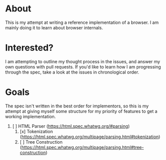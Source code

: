 # About

This is my attempt at writing a reference implementation of a browser. I am mainly doing it to learn about browser internals.

# Interested?

I am attempting to outline my thought process in the issues, and answer my own questions with pull requests. If you'd like to 
learn how I am progressing through the spec, take a look at the issues in chronological order.

# Goals

The spec isn't written in the best order for implementors, so this is my attempt at giving myself some structure for my priority of 
features to get a working implementation.

1. [ ] HTML Parser (https://html.spec.whatwg.org/#parsing)
   1. [x] Tokenization (https://html.spec.whatwg.org/multipage/parsing.html#tokenization)
   1. [ ] Tree Construction (https://html.spec.whatwg.org/multipage/parsing.html#tree-construction)
